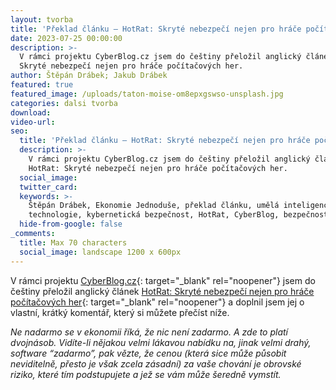 ```yaml
---
layout: tvorba
title: 'Překlad článku – HotRat: Skryté nebezpečí nejen pro hráče počítačových her'
date: 2023-07-25 00:00:00
description: >-
  V rámci projektu CyberBlog.cz jsem do češtiny přeložil anglický článek HotRat:
  Skryté nebezpečí nejen pro hráče počítačových her.
author: Štěpán Drábek; Jakub Drábek
featured: true
featured_image: /uploads/taton-moise-om8epxgswso-unsplash.jpg
categories: dalsi tvorba
download:
video-url:
seo:
  title: 'Překlad článku – HotRat: Skryté nebezpečí nejen pro hráče počítačových her'
  description: >-
    V rámci projektu CyberBlog.cz jsem do češtiny přeložil anglický článek
    HotRat: Skryté nebezpečí nejen pro hráče počítačových her.
  social_image:
  twitter_card:
  keywords: >-
    Štěpán Drábek, Ekonomie Jednoduše, překlad článku, umělá inteligence, AI,
    technologie, kybernetická bezpečnost, HotRat, CyberBlog, bezpečnost
  hide-from-google: false
_comments:
  title: Max 70 characters
  social_image: landscape 1200 x 600px
---
```

V rámci projektu [CyberBlog.cz](https://cyberblog.cz){: target="_blank" rel="noopener"} jsem do češtiny přeložil anglický článek [HotRat: Skryté nebezpečí nejen pro hráče počítačových her](https://cyberblog.cz/nejnovejsi/hotrat-skryte-nebezpeci-nejen-pro-hrace-pocitacovych-her/){: target="_blank" rel="noopener"}&nbsp;a doplnil jsem jej o vlastní, krátký komentář, který si můžete přečíst níže.

*Ne nadarmo se v ekonomii říká, že nic není zadarmo. A zde to platí dvojnásob. Vidíte-li nějakou velmi lákavou nabídku na, jinak velmi drahý, software “zadarmo”, pak vězte, že cenou (která sice může působit neviditelně, přesto je však zcela zásadní) za vaše chování je obrovské riziko, které tím podstupujete a jež se vám může šeredně vymstít.*